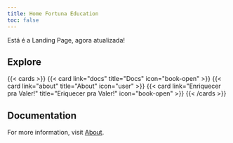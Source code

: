 ```yaml
---
title: Home Fortuna Education
toc: false
---
```


Está é a Landing Page, agora atualizada!

## Explore

{{< cards >}}
  {{< card link="docs" title="Docs" icon="book-open" >}}
  {{< card link="about" title="About" icon="user" >}}
  {{< card link="Enriquecer pra Valer!" title="Eriquecer pra Valer!" icon="book-open" >}}
{{< /cards >}}

## Documentation

For more information, visit [About](/about.md).
